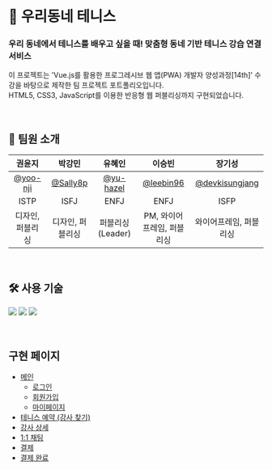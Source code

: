 # 🎾 우리동네 테니스

### 우리 동네에서 테니스를 배우고 싶을 때! 맞춤형 동네 기반 테니스 강습 연결 서비스

이 프로젝트는 'Vue.js를 활용한 프로그레시브 웹 앱(PWA) 개발자 양성과정[14th]' 수강을 바탕으로 제작한 팀 프로젝트 포트폴리오입니다. <br>
HTML5, CSS3, JavaScript를 이용한 반응형 웹 퍼블리싱까지 구현되었습니다. <br>

<br>


## 🙌 팀원 소개

| 권윤지 | 박강민 | 유혜인 | 이승빈 | 장기성 |
| :---: | :---: | :---: | :---: | :---: |
| [@yoo-nji](https://github.com/yoo-nji) | [@Sally8p](https://github.com/Sally8p) | [@yu-hazel](https://github.com/yu-hazel) | [@leebin96](https://github.com/leebin96) | [@devkisungjang](https://github.com/devkisungjang) |
| ISTP | ISFJ | ENFJ | ENFJ | ISFP |
| 디자인, 퍼블리싱 | 디자인, 퍼블리싱 | 퍼블리싱(Leader) | PM, 와이어프레임, 퍼블리싱 | 와이어프레임, 퍼블리싱 |

<br>


## 🛠️ 사용 기술
![](https://img.shields.io/badge/HTML5-E34F26?style=for-the-badge&logo=html5&logoColor=white)
![](https://img.shields.io/badge/CSS3-1572B6?style=for-the-badge&logo=css3&logoColor=white)
![](https://img.shields.io/badge/JavaScript-F7DF1E?style=for-the-badge&logo=JavaScript&logoColor=white)

<br>


## 구현 페이지
- [메인](https://udtennis.github.io/udt_project/test/html/main.html)
  - [로그인](https://udtennis.github.io/udt_project/test/html/login.html)
  - [회원가입](https://udtennis.github.io/udt_project/test/html/signin.html)
  - [마이페이지](https://udtennis.github.io/udt_project/test/html/Mypage.html)
- [테니스 예약 (강사 찾기)](https://udtennis.github.io/udt_project/test/html/local.html)
- [강사 상세](https://udtennis.github.io/udt_project/test/html/coach_detail.html)
- [1:1 채팅](https://udtennis.github.io/udt_project/test/html/chat.html)
- [결제](https://udtennis.github.io/udt_project/test/html/yj.html)
- [결제 완료](https://udtennis.github.io/udt_project/test/html/yj.html)

<br>



